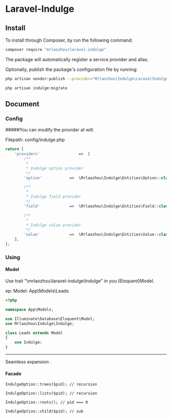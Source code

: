 # Laravel-Indulge

## Install
To install through Composer, by run the following command:

```bash
composer require "mrlaozhou/laravel-indulge"
```

The package will automatically register a service provider and alias.

Optionally, publish the package's configuration file by running:

``` bash
php artisan vendor:publish --provider="Mrlaozhou\Indulge\LaravelIndulgeServiceProvider"

php artisan indulge:migrate
```

## Document

### Config
#####You can modify the provider at will.

Filepath: config/indulge.php

```php
return [
    'providers'                 =>  [
        /**
         *
         * Indulge option provider
         */
        'option'            =>  \Mrlaozhou\Indulge\Entities\Option::class,

        /**
         *
         * Indulge field provider
         */
        'field'             =>  \Mrlaozhou\Indulge\Entities\Field::class,

        /**
         *
         * Indulge value provider
         */
        'value'             =>  \Mrlaozhou\Indulge\Entities\Value::class
    ],
];
```


### Using

#### Model
Use trait "\mrlaozhou\laravel-indulge\Indulge" in you (Eloquent)Model.

ep: 
    Model: App\Models\Leads
	
```php
<?php

namespace App\Models;

use Illuminate\Database\Eloquent\Model;
use Mrlaozhou\Indulge\Indulge;

class Leads extends Model
{
    use Indulge;
}
```

-----
Seamless expansion .

#### Facade

```angular2html
IndulgeOption::trees($pid);	// recursion

IndulgeOption::lists($pid); // recursion

IndulgeOption::roots(); // pid === 0

IndulgeOption::child($pid); // sub
```